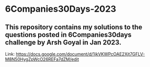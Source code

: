 # 6Companies30Days-2023

## This repository contains my solutions to the questions posted in 6Companies30days challenge by Arsh Goyal in Jan 2023.
Link: https://docs.google.com/document/d/1jkVKWPcOAE2Xjt7GFLV-M8N50HygZpWcO26REFa7dZM/edit
